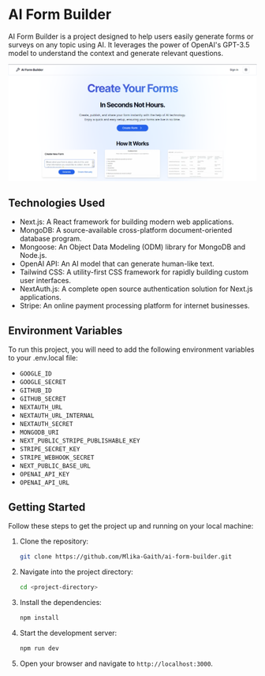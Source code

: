 # AI Form Builder

AI Form Builder is a project designed to help users easily generate forms or surveys on any topic using AI. It leverages the power of OpenAI's GPT-3.5 model to understand the context and generate relevant questions.

![Screenshot of the application](public/images/app.png)

## Technologies Used

- Next.js: A React framework for building modern web applications.
- MongoDB: A source-available cross-platform document-oriented database program.
- Mongoose: An Object Data Modeling (ODM) library for MongoDB and Node.js.
- OpenAI API: An AI model that can generate human-like text.
- Tailwind CSS: A utility-first CSS framework for rapidly building custom user interfaces.
- NextAuth.js: A complete open source authentication solution for Next.js applications.
- Stripe: An online payment processing platform for internet businesses.

## Environment Variables

To run this project, you will need to add the following environment variables to your .env.local file:

- `GOOGLE_ID`
- `GOOGLE_SECRET`
- `GITHUB_ID`
- `GITHUB_SECRET`
- `NEXTAUTH_URL`
- `NEXTAUTH_URL_INTERNAL`
- `NEXTAUTH_SECRET`
- `MONGODB_URI`
- `NEXT_PUBLIC_STRIPE_PUBLISHABLE_KEY`
- `STRIPE_SECRET_KEY`
- `STRIPE_WEBHOOK_SECRET`
- `NEXT_PUBLIC_BASE_URL`
- `OPENAI_API_KEY`
- `OPENAI_API_URL`

## Getting Started

Follow these steps to get the project up and running on your local machine:

1. Clone the repository:

   ```sh
   git clone https://github.com/Mlika-Gaith/ai-form-builder.git
   ```

2. Navigate into the project directory:

   ```sh
   cd <project-directory>
   ```

3. Install the dependencies:

   ```sh
   npm install
   ```

4. Start the development server:

   ```sh
   npm run dev
   ```

5. Open your browser and navigate to `http://localhost:3000`.
